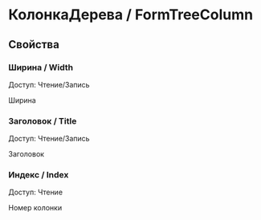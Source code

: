 # КолонкаДерева / FormTreeColumn

## Свойства
    
### Ширина / Width
Доступ: Чтение/Запись
    
Ширина
  
### Заголовок / Title
Доступ: Чтение/Запись
    
Заголовок
  
### Индекс / Index
Доступ: Чтение
    
Номер колонки